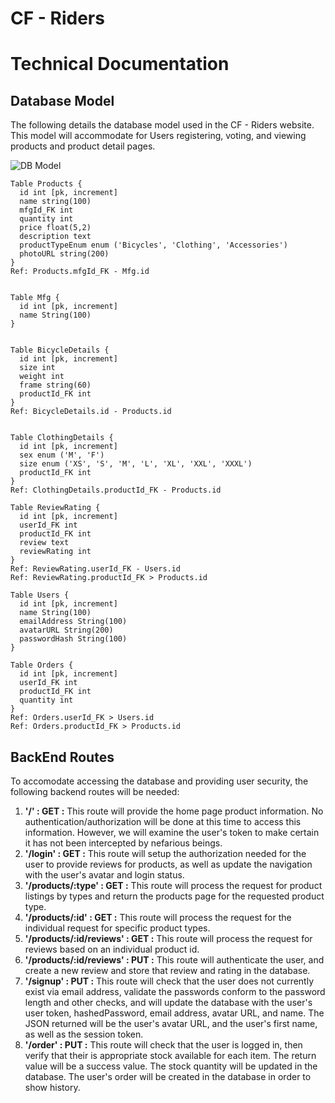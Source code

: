 # CF - Riders

# Technical Documentation

## Database Model

The following details the database model used in the CF - Riders website.  This model will accommodate for Users registering, voting, and viewing products and product detail pages.

![DB Model](/images/dbModel.png)

```
Table Products {
  id int [pk, increment]
  name string(100)
  mfgId_FK int
  quantity int
  price float(5,2)
  description text
  productTypeEnum enum ('Bicycles', 'Clothing', 'Accessories')
  photoURL string(200)
}
Ref: Products.mfgId_FK - Mfg.id


Table Mfg {
  id int [pk, increment]
  name String(100)
}


Table BicycleDetails {
  id int [pk, increment]
  size int
  weight int 
  frame string(60)
  productId_FK int 
}
Ref: BicycleDetails.id - Products.id


Table ClothingDetails {
  id int [pk, increment]
  sex enum ('M', 'F')
  size enum ('XS', 'S', 'M', 'L', 'XL', 'XXL', 'XXXL')
  productId_FK int
}
Ref: ClothingDetails.productId_FK - Products.id

Table ReviewRating {
  id int [pk, increment]
  userId_FK int
  productId_FK int
  review text
  reviewRating int
}
Ref: ReviewRating.userId_FK - Users.id
Ref: ReviewRating.productId_FK > Products.id

Table Users {
  id int [pk, increment]
  name String(100)
  emailAddress String(100)
  avatarURL String(200)
  passwordHash String(100)
}

Table Orders {
  id int [pk, increment]
  userId_FK int
  productId_FK int
  quantity int 
}
Ref: Orders.userId_FK > Users.id
Ref: Orders.productId_FK > Products.id

```

## BackEnd Routes

To accomodate accessing the database and providing user security, the following backend routes will be needed:

1. **'/' : GET :** This route will provide the home page product information.  No authentication/authorization will be done at this time to access this information.  However, we will examine the user's token to make certain it has not been intercepted by nefarious beings.
2. **'/login' : GET :**  This route will setup the authorization needed for the user to provide reviews for products, as well as update the navigation with the user's avatar and login status.
3. **'/products/:type' : GET :** This route will process the request for product listings by types and return the products page for the requested product type.
4. **'/products/:id' : GET :** This route will process the request for the individual request for specific product types.
5. **'/products/:id/reviews' : GET :** This route will process the request for reviews based on an individual product id.
6. **'/products/:id/reviews' : PUT :** This route will authenticate the user, and create a new review and store that review and rating in the database.
7. **'/signup' : PUT :** This route will check that the user does not currently exist via email address, validate the passwords conform to the password length and other checks, and will update the database with the user's user token, hashedPassword, email address, avatar URL, and name.  The JSON returned will be the user's avatar URL, and the user's first name, as well as the session token.
8. **'/order' : PUT :** This route will check that the user is logged in, then verify that their is appropriate stock available for each item.  The return value will be a success value.  The stock quantity will be updated in the database.    The user's order will be created in the database in order to show history.
